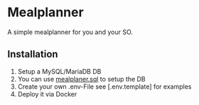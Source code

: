 Mealplanner
=========

A simple mealplanner for you and your SO.

## Installation
1. Setup a MySQL/MariaDB DB
2. You can use [mealplaner.sql](./mealplanner.sql) to setup the DB
3. Create your own .env-File see [.env.template] for examples
4. Deploy it via Docker